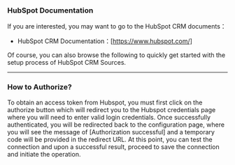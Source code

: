 ### HubSpot Documentation
If you are interested, you may want to go to the HubSpot CRM documents：

- HubSpot CRM Documentation：[https://www.hubspot.com/]

Of course, you can also browse the following to quickly get started with the setup process of HubSpot CRM Sources.

---

### How to Authorize?

To obtain an access token from Hubspot, you must first click on the authorize button which will redirect you to the Hubspot credentials page where you will need to enter valid login credentials. Once successfully authenticated, you will be redirected back to the configuration page, where you will see the message of [Authorization successful] and a temporary code will be provided in the redirect URL. At this point, you can test the connection and upon a successful result, proceed to save the connection and initiate the operation.
